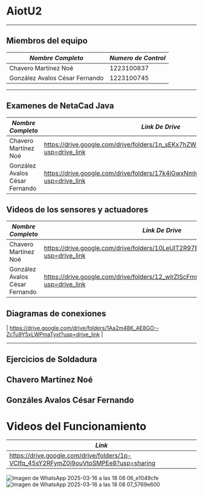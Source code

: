 # AiotU2
---

## Miembros del equipo

| *Nombre Completo*| *Numero de Control* |
|-----------------|-------------|
| Chavero Martínez Noé | 1223100837 |
| González Avalos César Fernando | 1223100745 |
---
## Examenes de NetaCad Java 

| *Nombre Completo*| *Link De Drive* |
|-----------------|-------------|
| Chavero Martínez Noé | https://drive.google.com/drive/folders/1n_sEKx7hZWxR6g3PFYZjZ4YQf73FfA5r?usp=drive_link |
| González Avalos César Fernando | https://drive.google.com/drive/folders/17k4jGwxNmlvHYj73x6jZMTZkGvcgYa8z?usp=drive_link |

## Videos de los sensores y actuadores

| *Nombre Completo*| *Link De Drive* |
|-----------------|-------------|
| Chavero Martínez Noé | https://drive.google.com/drive/folders/10LeUlT2R97Bu0VkUGmMCXeduIc6hicku?usp=drive_link |
| González Avalos César Fernando | https://drive.google.com/drive/folders/12_wlrZIScFmsFvnakPPstHLy9Z_8bw9u?usp=drive_link |

## Diagramas de conexiones
| https://drive.google.com/drive/folders/1Aa2m48K_AE8GO--ZcTu9Y5xLWPmaTyxt?usp=drive_link |


---
## Ejercicios de Soldadura
## Chavero Martínez Noé


## Gonzáles Avalos César Fernando
# Videos del Funcionamiento
| *Link* |
|-----------------|
| https://drive.google.com/drive/folders/1p-VCIfq_45sY2RFymZ0j9ouVtoSMPEe8?usp=sharing |

![Imagen de WhatsApp 2025-03-16 a las 18 08 06_e1049cfe](https://github.com/user-attachments/assets/1e8263d4-f952-4b3a-903a-f6bc9f87dce1)
![Imagen de WhatsApp 2025-03-16 a las 18 08 07_5769e600](https://github.com/user-attachments/assets/9d35d2e0-485a-41bf-addc-046bd1cc698d)


